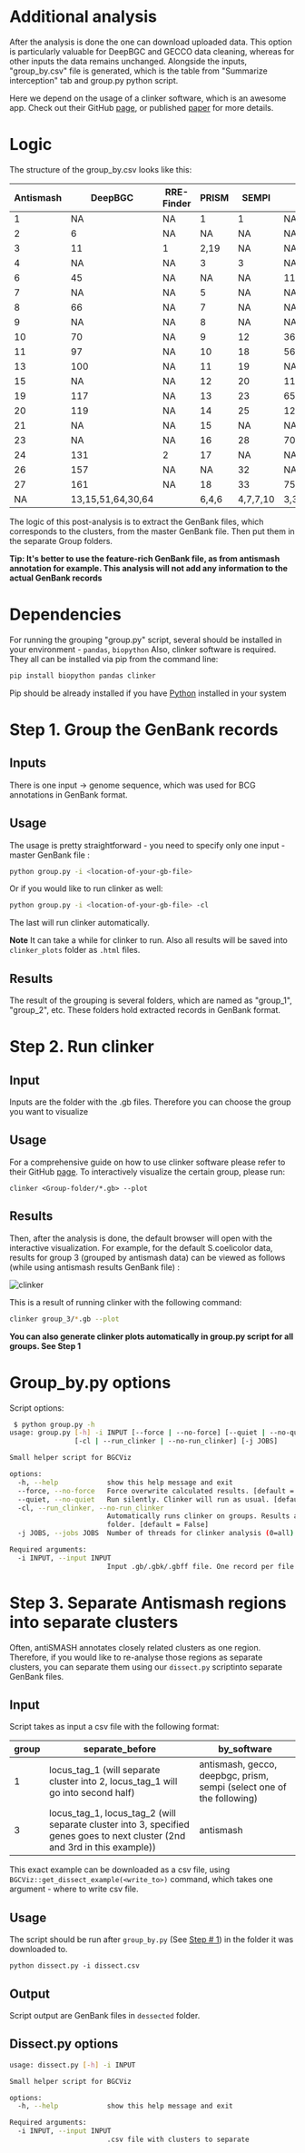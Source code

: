 # Additional analysis
After the analysis is done the one can download uploaded data. This option is particularly valuable for DeepBGC and GECCO data cleaning, whereas for other inputs the data remains unchanged.  Alongside the inputs, "group_by.csv" file is generated, which is the table from "Summarize interception" tab and group.py python script. 

Here we depend on the usage of a clinker software, which is an awesome app. Check out their GitHub [page](https://github.com/gamcil/clinker), or published [paper](
https://doi.org/10.1093/bioinformatics/btab007) for more details.

# Logic
The structure of the group_by.csv looks like this:

 |Antismash|DeepBGC|RRE-Finder|PRISM|SEMPI|PRISM-supp|Group |
| ----------- | ----------- |  ----------- |  ----------- |  ----------- |  ----------- | ----------- |
1|NA|NA|1|1|NA|group_1
2|6|NA|NA|NA|NA|group_2
3|11|1|2,19|NA|NA|group_3
4|NA|NA|3|3|NA|group_4
6|45|NA|NA|NA|11,12|group_5
7|NA|NA|5|NA|NA|group_6
8|66|NA|7|NA|NA|group_7
9|NA|NA|8|NA|NA|group_8
10|70|NA|9|12|36,92,93,94|group_9
11|97|NA|10|18|56,57,110,111|group_10
13|100|NA|11|19|NA|group_11
15|NA|NA|12|20|119,120,121|group_12
19|117|NA|13|23|65,122,123,124,125|group_13
20|119|NA|14|25|126,127|group_14
21|NA|NA|15|NA|NA|group_15
23|NA|NA|16|28|70|group_16
24|131|2|17|NA|NA|group_17
26|157|NA|NA|32|NA|group_18
27|161|NA|18|33|75|group_19
NA|13,15,51,64,30,64||6,4,6|4,7,7,10|3,35,78,80,128|group_20

The logic of this post-analysis is to extract the GenBank files, which corresponds to the clusters,  from the master GenBank file. Then put them in the separate Group folders.

**Tip: It's better to use the feature-rich GenBank file, as from antismash annotation for example. This analysis will not add any information to the actual GenBank records**

# Dependencies
For running the grouping "group.py" script, several should be installed in your environment - `pandas`, `biopython`
Also, clinker software is required. They all can be installed via pip from the command line:

```bash
pip install biopython pandas clinker
```

Pip should be already installed if you have [Python](https://www.python.org) installed in your system
# Step 1. Group the GenBank records

## Inputs

There is one input -> genome sequence, which was used for BCG annotations in GenBank format. 

## Usage
The usage is pretty straightforward - you need to specify only one input - master GenBank file :

```bash
python group.py -i <location-of-your-gb-file>
```
Or if you would like to run clinker as well:

```bash
python group.py -i <location-of-your-gb-file> -cl
```
The last will run clinker automatically. 

**Note** It can take a while for clinker to run. Also all results will be saved into `clinker_plots` folder as `.html` files.

## Results
The result of the grouping is several folders, which are named as "group_1", "group_2", etc. These folders hold extracted records in GenBank format.

# Step 2. Run clinker

## Input
Inputs are the folder with the .gb files. Therefore you can choose the group you want to visualize

## Usage
For a comprehensive guide on how to use clinker software please refer to their GitHub [page](https://github.com/gamcil/clinker). To interactively visualize the certain group, please run:

```
clinker <Group-folder/*.gb> --plot
```

## Results

Then, after the analysis is done, the default browser will open with the interactive visualization. For example, for the default S.coelicolor data, results for group 3 (grouped by antismash data) can be viewed as follows (while using antismash results GenBank file) :


![clinker](/images/clinker_example.png)


This is a result of running clinker with the following command:

```bash
clinker group_3/*.gb --plot
```

**You can also generate clinker plots automatically in group.py script for all groups. See Step 1**

# Group_by.py options
Script options:
```bash
 $ python group.py -h
usage: group.py [-h] -i INPUT [--force | --no-force] [--quiet | --no-quiet]
                [-cl | --run_clinker | --no-run_clinker] [-j JOBS]

Small helper script for BGCViz

options:
  -h, --help            show this help message and exit
  --force, --no-force   Force overwrite calculated results. [default = False]
  --quiet, --no-quiet   Run silently. Clinker will run as usual. [default = False]
  -cl, --run_clinker, --no-run_clinker
                        Automatically runs clinker on groups. Results are stored in 'clinker_plots'
                        folder. [default = False]
  -j JOBS, --jobs JOBS  Number of threads for clinker analysis (0=all). [default = 0]

Required arguments:
  -i INPUT, --input INPUT
                        Input .gb/.gbk/.gbff file. One record per file will be used (as one genome)
```


# Step 3. Separate Antismash regions into separate clusters

Often, antiSMASH annotates closely related clusters as one region. Therefore, if you would like to re-analyse those regions as separate clusters, you can separate them using our `dissect.py` scriptinto separate GenBank files.

## Input
Script takes as input a csv file with the following format:

group|separate_before|by_software
| ----------- | ----------- |  ----------- |
1|locus_tag_1 (will separate cluster into 2, locus_tag_1 will go into second half)|antismash, gecco, deepbgc, prism, sempi (select one of the following)
3|locus_tag_1, locus_tag_2 (will separate cluster into 3, specified genes goes to next cluster (2nd and 3rd in this example))|antismash

This exact example can be downloaded as a csv file, using `BGCViz::get_dissect_example(<write_to>)` command, which takes one argument - where to write csv file.

## Usage

The script should be run after `group_by.py` (See [Step # 1](#step-1-group-the-genbank-records)) in the folder it was downloaded to.

```
python dissect.py -i dissect.csv
```
## Output

Script output are GenBank files in `dessected` folder.

## Dissect.py options

```bash
usage: dissect.py [-h] -i INPUT

Small helper script for BGCViz

options:
  -h, --help            show this help message and exit

Required arguments:
  -i INPUT, --input INPUT
                        .csv file with clusters to separate
```
